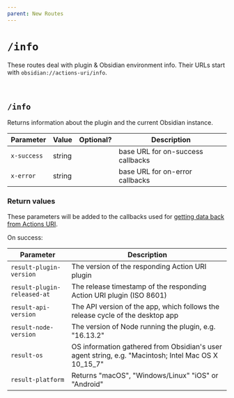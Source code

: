 ```yaml
---
parent: New Routes
---
```


# `/info`

These routes deal with plugin & Obsidian environment info.  Their URLs start with `obsidian://actions-uri/info`.

<div id="toc"></div>


&nbsp;


## `/info`
Returns information about the plugin and the current Obsidian instance.

| Parameter   | Value  | Optional? | Description                       |
| ----------- | ------ | :-------: | --------------------------------- |
| `x-success` | string |           | base URL for on-success callbacks |
| `x-error`   | string |           | base URL for on-error callbacks   |

### Return values
These parameters will be added to the callbacks used for [getting data back from Actions URI](../callbacks.md).

On success:

| Parameter                   | Description                                                                                         |
| --------------------------- | --------------------------------------------------------------------------------------------------- |
| `result-plugin-version`     | The version of the responding Action URI plugin                                                     |
| `result-plugin-released-at` | The release timestamp of the responding Action URI plugin (ISO 8601)                                |
| `result-api-version`        | The API version of the app, which follows the release cycle of the desktop app                      |
| `result-node-version`       | The version of Node running the plugin, e.g. "16.13.2"                                              |
| `result-os`                 | OS information gathered from Obsidian's user agent string, e.g. "Macintosh; Intel Mac OS X 10_15_7" |
| `result-platform`           | Returns "macOS", "Windows/Linux" "iOS" or "Android"                                                 |
